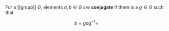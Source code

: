 For a [[group]] $G$, elements $a, b \in G$ are **conjugate** if there is a $g \in G$ such that

$$
b = gag^{-1} =
$$